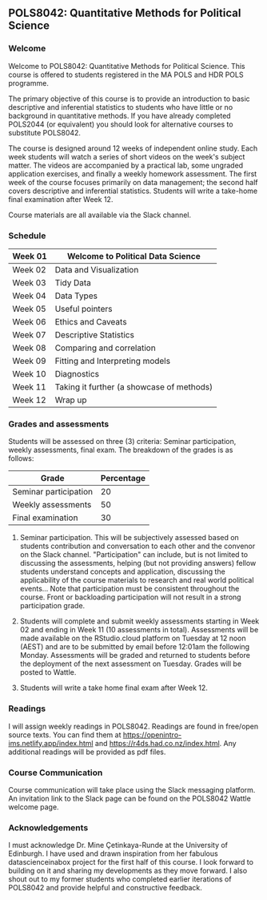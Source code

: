 ## POLS8042: Quantitative Methods for Political Science

### Welcome

Welcome to POLS8042: Quantitative Methods for Political Science. This course is offered to students registered in the MA POLS and HDR POLS programme.

The primary objective of this course is to provide an introduction to basic descriptive and inferential statistics to students who have little or no background in quantitative methods. If you have already completed POLS2044 (or equivalent) you should look for alternative courses to substitute POLS8042.

The course is designed around 12 weeks of independent online study. Each week students will watch a series of short videos on the week's subject matter. The videos are accompanied by a practical lab, some ungraded application exercises, and finally a weekly homework assessment. The first week of the course focuses primarily on data management; the second half covers descriptive and inferential statistics. Students will write a take-home final examination after Week 12.

Course materials are all available via the Slack channel.

### Schedule

| Week 01 | Welcome to Political Data Science         |
|---------|-------------------------------------------|
| Week 02 | Data and Visualization                    |
| Week 03 | Tidy Data                                 |
| Week 04 | Data Types                                |
| Week 05 | Useful pointers                           |
| Week 06 | Ethics and Caveats                        |
| Week 07 | Descriptive Statistics                    |
| Week 08 | Comparing and correlation                 |
| Week 09 | Fitting and Interpreting models           |
| Week 10 | Diagnostics                               |
| Week 11 | Taking it further (a showcase of methods) |
| Week 12 | Wrap up                                   |

### Grades and assessments

Students will be assessed on three (3) criteria: Seminar participation, weekly assessments, final exam. The breakdown of the grades is as follows:

| Grade                 | Percentage |
|-----------------------|------------|
| Seminar participation | 20         |
| Weekly assessments    | 50         |
| Final examination     | 30         |

1.  Seminar participation. This will be subjectively assessed based on students contribution and conversation to each other and the convenor on the Slack channel. "Participation" can include, but is not limited to discussing the assessments, helping (but not providing answers) fellow students understand concepts and application, discussing the applicability of the course materials to research and real world political events... Note that participation must be consistent throughout the course. Front or backloading participation will not result in a strong participation grade.

2.  Students will complete and submit weekly assessments starting in Week 02 and ending in Week 11 (10 assessments in total). Assessments will be made available on the RStudio.cloud platform on Tuesday at 12 noon (AEST) and are to be submitted by email before 12:01am the following Monday. Assessments will be graded and returned to students before the deployment of the next assessment on Tuesday. Grades will be posted to Wattle.

3.  Students will write a take home final exam after Week 12.

### Readings

I will assign weekly readings in POLS8042. Readings are found in free/open source texts. You can find them at <https://openintro-ims.netlify.app/index.html> and <https://r4ds.had.co.nz/index.html>. Any additional readings will be provided as pdf files.

### Course Communication

Course communication will take place using the Slack messaging platform. An invitation link to the Slack page can be found on the POLS8042 Wattle welcome page.

### Acknowledgements

I must acknowledge Dr. Mine Çetinkaya-Runde at the University of Edinburgh. I have used and drawn inspiration from her fabulous datascienceinabox project for the first half of this course. I look forward to building on it and sharing my developments as they move forward. I also shout out to my former students who completed earlier iterations of POLS8042 and provide helpful and constructive feedback.
